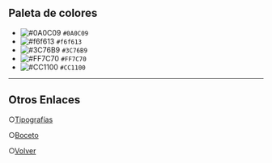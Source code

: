 ## Paleta de colores

* ![#0A0C09](https://via.placeholder.com/15/0A0C09/000000?text=+) `#0A0C09`
* ![#f6f613](https://via.placeholder.com/15/f6f613/000000?text=+) `#f6f613`
* ![#3C76B9](https://via.placeholder.com/15/3C76B9/000000?text=+) `#3C76B9`
* ![#FF7C70](https://via.placeholder.com/15/FF7C70/000000?text=+) `#FF7C70`
* ![#CC1100](https://via.placeholder.com/15/CC1100/000000?text=+) `#CC1100`

-------------------------------------------------------------------
## Otros Enlaces 
 ○[Tipografías](https://github.com/EveraldoGCH/grupo_4_FunkoShop/blob/main/Design/Tipografias.md "Tipografías")
 
 ○[Boceto](https://github.com/EveraldoGCH/grupo_4_FunkoShop/tree/main/Wireframe "Boceto")
 
 ○[Volver](https://github.com/EveraldoGCH/grupo_4_FunkoShop "Volver")
